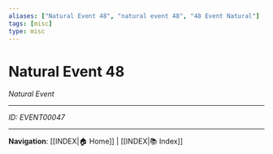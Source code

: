 ```yaml
---
aliases: ["Natural Event 48", "natural event 48", "48 Event Natural"]
tags: [misc]
type: misc
---
```


# Natural Event 48

*Natural Event*

---
*ID: EVENT00047*

---
**Navigation**: [[INDEX|🏠 Home]] | [[INDEX|📚 Index]]
